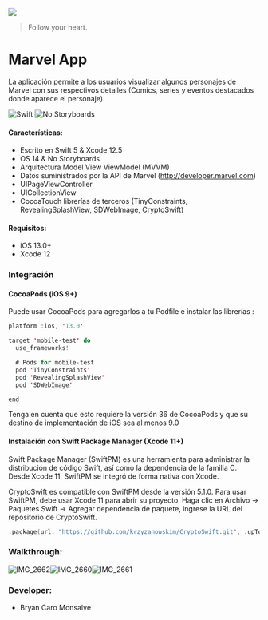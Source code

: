 ![](https://imagenes.20minutos.es/files/image_656_370/uploads/imagenes/2014/10/28/marvel.jpg)

> Follow your heart.
# Marvel App

La aplicación permite a los usuarios visualizar algunos personajes de Marvel con sus respectivos detalles (Comics, series y eventos destacados donde aparece el personaje).

![Swift](https://img.shields.io/badge/Swift-5.0-blue.svg)
 ![No Storyboards](https://img.shields.io/badge/No-Storyboards-lightgrey.svg?style=flat)

#### Características: 
     
- Escrito en Swift 5 & Xcode 12.5
- OS 14 & No Storyboards
- Arquitectura Model View ViewModel (MVVM)
- Datos suministrados por la API de Marvel (http://developer.marvel.com)
- UIPageViewController
- UICollectionView
- CocoaTouch librerías de terceros (TinyConstraints, RevealingSplashView, SDWebImage, CryptoSwift)

#### Requisitos: 

- iOS 13.0+
- Xcode 12

### Integración

#### CocoaPods (iOS 9+)

Puede usar CocoaPods para agregarlos a tu Podfile e instalar las librerías :

```swift
platform :ios, '13.0'

target 'mobile-test' do
  use_frameworks!

  # Pods for mobile-test
  pod 'TinyConstraints'
  pod 'RevealingSplashView'
  pod 'SDWebImage'

end
```

Tenga en cuenta que esto requiere la versión 36 de CocoaPods y que su destino de implementación de iOS sea al menos 9.0

#### Instalación con Swift Package Manager (Xcode 11+)

Swift Package Manager (SwiftPM) es una herramienta para administrar la distribución de código Swift, así como la dependencia de la familia C. Desde Xcode 11, SwiftPM se integró de forma nativa con Xcode.

CryptoSwift es compatible con SwiftPM desde la versión 5.1.0. Para usar SwiftPM, debe usar Xcode 11 para abrir su proyecto. Haga clic en Archivo -> Paquetes Swift -> Agregar dependencia de paquete, ingrese la URL del repositorio de CryptoSwift.

```swift
.package(url: "https://github.com/krzyzanowskim/CryptoSwift.git", .upToNextMinor(from: "1.4.0"))
```

### Walkthrough:
 
![IMG_2662](https://user-images.githubusercontent.com/58017823/117590861-b4d05c80-b131-11eb-834e-c37154e730c5.PNG)![IMG_2660](https://user-images.githubusercontent.com/58017823/117590865-bef25b00-b131-11eb-8bac-ba6397f4d5bc.PNG)![IMG_2661](https://user-images.githubusercontent.com/58017823/117590870-c74a9600-b131-11eb-8bf3-d4b0fe68bc14.PNG)

### Developer: 
     
- Bryan Caro Monsalve
